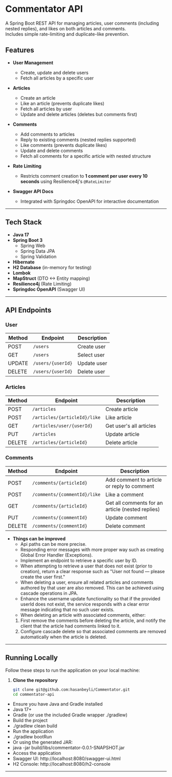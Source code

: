 # Commentator API

A Spring Boot REST API for managing articles, user comments (including nested replies), and likes on both articles and comments.  
Includes simple rate-limiting and duplicate-like prevention.

## Features

- **User Management**
    - Create, update and delete users
    - Fetch all articles by a specific user

- **Articles**
    - Create an article
    - Like an article (prevents duplicate likes)
    - Fetch all articles by user
    - Update and delete articles (deletes but comments first)

- **Comments**
    - Add comments to articles
    - Reply to existing comments (nested replies supported)
    - Like comments (prevents duplicate likes)
    - Update and delete comments
    - Fetch all comments for a specific article with nested structure

- **Rate Limiting**
    - Restricts comment creation to **1 comment per user every 10 seconds** using Resilience4j's `@RateLimiter`

- **Swagger API Docs**
    - Integrated with Springdoc OpenAPI for interactive documentation

---

## Tech Stack

- **Java 17**
- **Spring Boot 3**
    - Spring Web
    - Spring Data JPA
    - Spring Validation
- **Hibernate**
- **H2 Database** (in-memory for testing)
- **Lombok**
- **MapStruct** (DTO <-> Entity mapping)
- **Resilience4j** (Rate Limiting)
- **Springdoc OpenAPI** (Swagger UI)

---

## API Endpoints

### **User**
| Method | Endpoint              | Description |
|--------|-----------------------|-------------|
| POST   | `/users`               | Create user |
| GET     | `/users`               | Select user |
| UPDATE | `/users/{userId}`      | Update user |
| DELETE | `/users/{userId}`      | Delete user |

### **Articles**
| Method | Endpoint                     | Description             |
|--------|------------------------------|-------------------------|
| POST   | `/articles`                  | Create article          |
| POST   | `/articles/{articleId}/like` | Like article            |
| GET    | `/articles/user/{userId}`    | Get user's all articles |
| PUT    | `/articles`                  | Update article          |
| DELETE | `/articles/{articleId}`      | Delete article          |

### **Comments**
| Method | Endpoint                     | Description |
|--------|------------------------------|-------------|
| POST   | `/comments/{articleId}`      | Add comment to article or reply to comment |
| POST   | `/comments/{commentId}/like` | Like a comment |
| GET    | `/comments/{articleId}`      | Get all comments for an article (nested replies) |
| PUT    | `/comments/{commentId}`      | Update comment |
| DELETE | `/comments/{commentId}`      | Delete comment |

- **Things can be improved**
    -  Api paths can be more precise.
    -  Responding error messages with more proper way such as creating Global Error Handler (Exceptions).
    -  Implement an endpoint to retrieve a specific user by ID.
    -  When attempting to retrieve a user that does not exist (prior to creation), return a clear response such as "User not found — please create the user first."
    -  When deleting a user, ensure all related articles and comments authored by that user are also removed. This can be achieved using cascade operations in JPA.
    -  Enhance the username update functionality so that if the provided userId does not exist, the service responds with a clear error message indicating that no such user exists.
    -  When deleting an article with associated comments, either:
    1) First remove the comments before deleting the article, and notify the client that the article had comments linked to it.
    2) Configure cascade delete so that associated comments are removed automatically when the article is deleted.

---

## **Running Locally**
Follow these steps to run the application on your local machine:

1. **Clone the repository**
   ```bash
   git clone git@github.com:hasanbeyli/Commentator.git
   cd commentator-api
* Ensure you have Java and Gradle installed
* Java 17+
* Gradle (or use the included Gradle wrapper ./gradlew)
* Build the project
* ./gradlew clean build
* Run the application
* ./gradlew bootRun
* Or using the generated JAR:
* java -jar build/libs/commentator-0.0.1-SNAPSHOT.jar
* Access the application
* Swagger UI: http://localhost:8080/swagger-ui.html
* H2 Console: http://localhost:8080/h2-console
---
